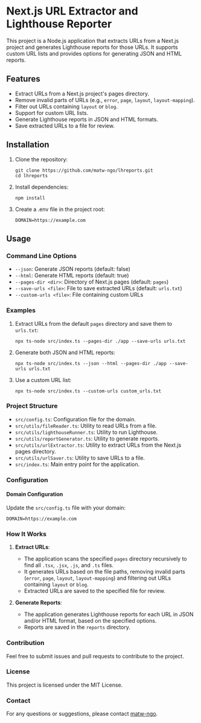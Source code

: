 # Next.js URL Extractor and Lighthouse Reporter

This project is a Node.js application that extracts URLs from a Next.js project and generates Lighthouse reports for those URLs. It supports custom URL lists and provides options for generating JSON and HTML reports.

## Features

- Extract URLs from a Next.js project's pages directory.
- Remove invalid parts of URLs (e.g., `error`, `page`, `layout`, `layout-mapping`).
- Filter out URLs containing `layout` or `blog`.
- Support for custom URL lists.
- Generate Lighthouse reports in JSON and HTML formats.
- Save extracted URLs to a file for review.

## Installation

1. Clone the repository:
   ```
   git clone https://github.com/matw-ngo/lhreports.git
   cd lhreports
   ```

2. Install dependencies:
   ```
   npm install
   ```
3. Create a .env file in the project root:
   ```
   DOMAIN=https://example.com
   ```
## Usage

### Command Line Options

- `--json`: Generate JSON reports (default: false)
- `--html`: Generate HTML reports (default: true)
- `--pages-dir <dir>`: Directory of Next.js pages (default: `pages`)
- `--save-urls <file>`: File to save extracted URLs (default: `urls.txt`)
- `--custom-urls <file>`: File containing custom URLs

### Examples

1. Extract URLs from the default `pages` directory and save them to `urls.txt`:
   ```
   npx ts-node src/index.ts --pages-dir ./app --save-urls urls.txt
   ```

2. Generate both JSON and HTML reports:
   ```
   npx ts-node src/index.ts --json --html --pages-dir ./app --save-urls urls.txt
   ```

3. Use a custom URL list:
   ```
   npx ts-node src/index.ts --custom-urls custom_urls.txt
   ```

### Project Structure

- `src/config.ts`: Configuration file for the domain.
- `src/utils/fileReader.ts`: Utility to read URLs from a file.
- `src/utils/lighthouseRunner.ts`: Utility to run Lighthouse.
- `src/utils/reportGenerator.ts`: Utility to generate reports.
- `src/utils/urlExtractor.ts`: Utility to extract URLs from the Next.js pages directory.
- `src/utils/urlSaver.ts`: Utility to save URLs to a file.
- `src/index.ts`: Main entry point for the application.

### Configuration

#### Domain Configuration

Update the `src/config.ts` file with your domain:

```
DOMAIN=https://example.com
```

### How It Works

1. **Extract URLs**:
   - The application scans the specified `pages` directory recursively to find all `.tsx`, `.jsx`, `.js`, and `.ts` files.
   - It generates URLs based on the file paths, removing invalid parts (`error`, `page`, `layout`, `layout-mapping`) and filtering out URLs containing `layout` or `blog`.
   - Extracted URLs are saved to the specified file for review.

2. **Generate Reports**:
   - The application generates Lighthouse reports for each URL in JSON and/or HTML format, based on the specified options.
   - Reports are saved in the `reports` directory.

### Contribution

Feel free to submit issues and pull requests to contribute to the project.

### License

This project is licensed under the MIT License.

### Contact

For any questions or suggestions, please contact [matw-ngo](ngonhuthanhtrung1409@gmail.com).
